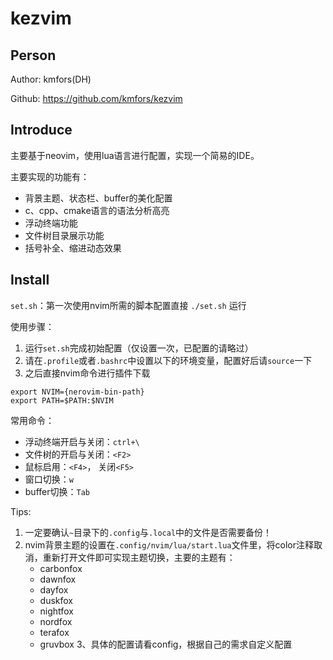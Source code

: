 # kezvim

## Person
Author: kmfors(DH)

Github: https://github.com/kmfors/kezvim


## Introduce

主要基于neovim，使用lua语言进行配置，实现一个简易的IDE。

主要实现的功能有：
- 背景主题、状态栏、buffer的美化配置
- c、cpp、cmake语言的语法分析高亮
- 浮动终端功能
- 文件树目录展示功能
- 括号补全、缩进动态效果


## Install
`set.sh`：第一次使用nvim所需的脚本配置直接 `./set.sh` 运行

使用步骤：

1. 运行`set.sh`完成初始配置（仅设置一次，已配置的请略过）
2. 请在`.profile`或者`.bashrc`中设置以下的环境变量，配置好后请`source`一下
3. 之后直接nvim命令进行插件下载

```shell
export NVIM={nerovim-bin-path}
export PATH=$PATH:$NVIM
```

常用命令：
- 浮动终端开启与关闭：`ctrl+\` 
- 文件树的开启与关闭：`<F2>`
- 鼠标启用：`<F4>`， 关闭`<F5>`
- 窗口切换：`w`
- buffer切换：`Tab`

Tips:
1. 一定要确认`~`目录下的`.config`与`.local`中的文件是否需要备份！
2. nvim背景主题的设置在`.config/nvim/lua/start.lua`文件里，将color注释取消，重新打开文件即可实现主题切换，主要的主题有：
    - carbonfox
    - dawnfox
    - dayfox
    - duskfox
    - nightfox
    - nordfox
    - terafox
    - gruvbox
3、具体的配置请看config，根据自己的需求自定义配置
